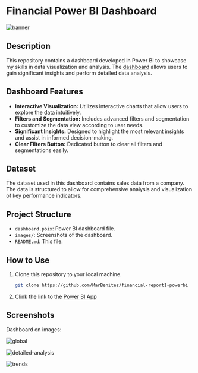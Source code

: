 # Financial Power BI Dashboard

![banner](https://images.ctfassets.net/lzny33ho1g45/5FH7fLMZABa2N5O25hniRV/e980968e81b8bcda2bebffc98736e47a/Data_analysis_hero.jpg)

## Description

This repository contains a dashboard developed in Power BI to showcase my skills in data visualization and analysis. The [dashboard](https://app.powerbi.com/view?r=eyJrIjoiMDFkMjEzZTQtNGVhOS00OGZmLThmZWYtOWU0YjMzYWMxNmJjIiwidCI6IjhhZWJkZGI2LTM0MTgtNDNhMS1hMjU1LWI5NjQxODZlY2M2NCIsImMiOjl9&embedImagePlaceholder=true) allows users to gain significant insights and perform detailed data analysis.

## Dashboard Features

- **Interactive Visualization:** Utilizes interactive charts that allow users to explore the data intuitively.
- **Filters and Segmentation:** Includes advanced filters and segmentation to customize the data view according to user needs.
- **Significant Insights:** Designed to highlight the most relevant insights and assist in informed decision-making.
- **Clear Filters Button:** Dedicated button to clear all filters and segmentations easily.

## Dataset

The dataset used in this dashboard contains sales data from a company. The data is structured to allow for comprehensive analysis and visualization of key performance indicators.

## Project Structure

- `dashboard.pbix`: Power BI dashboard file.
- `images/`: Screenshots of the dashboard.
- `README.md`: This file.

## How to Use

1. Clone this repository to your local machine.
   ```bash
   git clone https://github.com/MarBenitez/financial-report1-powerbi

2. Clink the link to the [Power BI App](https://app.powerbi.com/view?r=eyJrIjoiMDFkMjEzZTQtNGVhOS00OGZmLThmZWYtOWU0YjMzYWMxNmJjIiwidCI6IjhhZWJkZGI2LTM0MTgtNDNhMS1hMjU1LWI5NjQxODZlY2M2NCIsImMiOjl9&embedImagePlaceholder=true)

## Screenshots

Dashboard on images:

![global](https://github.com/MarBenitez/financial-report1-powerbi/blob/main/images/global.png)

![detailed-analysis](https://github.com/MarBenitez/financial-report1-powerbi/blob/main/images/detailed-analysis.png)

![trends](https://github.com/MarBenitez/financial-report1-powerbi/blob/main/images/trend.png)
